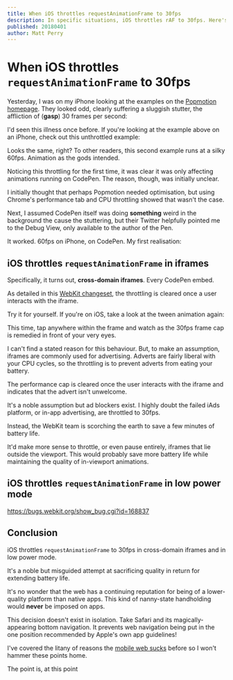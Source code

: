 ```yaml
---
title: When iOS throttles requestAnimationFrame to 30fps
description: In specific situations, iOS throttles rAF to 30fps. Here's when, and why it's wrong.
published: 20180401
author: Matt Perry
---
```


# When iOS throttles `requestAnimationFrame` to 30fps

Yesterday, I was on my iPhone looking at the examples on the [Popmotion homepage](https://popmotion.io). They looked odd, clearly suffering a sluggish stutter, the affliction of (**gasp**) 30 frames per second:

<CodePen id="dJzaMo" />

I'd seen this illness once before. If you're looking at the example above on an iPhone, check out this unthrottled example:

<CodePen id="WXOPWX" />

Looks the same, right? To other readers, this second example runs at a silky 60fps. Animation as the gods intended.

Noticing this throttling for the first time, it was clear it was only affecting animations running on CodePen. The reason, though, was initially unclear.

I initially thought that perhaps Popmotion needed optimisation, but using Chrome's performance tab and CPU throttling showed that wasn't the case.

Next, I assumed CodePen itself was doing **something** weird in the background the cause the stuttering, but their Twitter helpfully pointed me to the Debug View, only available to the author of the Pen.

It worked. 60fps on iPhone, on CodePen. My first realisation:

## iOS throttles `requestAnimationFrame` in iframes

Specifically, it turns out, **cross-domain iframes**. Every CodePen embed.

As detailed in this [WebKit changeset](https://trac.webkit.org/changeset/215070/webkit), the throttling is cleared once a user interacts with the iframe.

Try it for yourself. If you're on iOS, take a look at the tween animation again:

<CodePen id="WXOPWX" />

This time, tap anywhere within the frame and watch as the 30fps frame cap is remedied in front of your very eyes.

I can't find a stated reason for this behaviour. But, to make an assumption, iframes are commonly used for advertising. Adverts are fairly liberal with your CPU cycles, so the throttling is to prevent adverts from eating your battery.

The performance cap is cleared once the user interacts with the iframe and indicates that the advert isn't unwelcome.

It's a noble assumption but ad blockers exist. I highly doubt the failed iAds platform, or in-app advertising, are throttled to 30fps.

Instead, the WebKit team is scorching the earth to save a few minutes of battery life.

It'd make more sense to throttle, or even pause entirely, iframes that lie outside the viewport. This would probably save more battery life while maintaining the quality of in-viewport animations.

## iOS throttles `requestAnimationFrame` in low power mode
https://bugs.webkit.org/show_bug.cgi?id=168837
## Conclusion

iOS throttles `requestAnimationFrame` to 30fps in cross-domain iframes and in low power mode.

It's a noble but misguided attempt at sacrificing quality in return for extending battery life.

It's no wonder that the web has a continuing reputation for being of a lower-quality platform than native apps. This kind of nanny-state handholding would **never** be imposed on apps.

This decision doesn't exist in isolation. Take Safari and its magically-appearing bottom navigation. It prevents web navigation being put in the one position recommended by Apple's own app guidelines!

I've covered the litany of reasons the [mobile web sucks](https://popmotion.io/blog/20170710-mobile-web-is-awful-and-were-all-to-blame/) before so I won't hammer these points home.

The point is, at this point 
